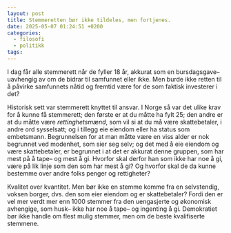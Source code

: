 ```yaml
---
layout: post
title: Stemmeretten bør ikke tildeles, men fortjenes.
date: 2025-05-07 01:24:51 +0200
categories:
  - filosofi
  - politikk
tags:
---
```

I dag får alle stemmerett når de fyller 18 år, akkurat som en bursdagsgave– uavhengig av om de bidrar til samfunnet eller ikke. Men burde ikke retten til å påvirke samfunnets nåtid og fremtid være for de som faktisk investerer i det?

Historisk sett var stemmerett knyttet til ansvar. I Norge så var det ulike krav for å kunne få stemmerett; den første er at du måtte ha fylt 25; den andre er at du måtte være *rettinghetsmænd*, som vil si at du må være skattebetaler, i andre ord sysselsatt; og i tillegg eie eiendom eller ha status som embetsmann. Begrunnelsen for at man måtte være en viss alder er nok begrunnet ved modenhet, som sier seg selv; og det med å eie eiendom og være skattebetaler,  er begrunnet i at det er akkurat denne gruppen, som har mest på å tape– og mest å gi. Hvorfor skal derfor han som ikke har noe å gi, være på lik linje som den som har mest å gi? Og hvorfor skal de da kunne bestemme over andre folks penger og rettigheter?

Kvalitet over kvantitet. Men bør ikke en stemme komme fra en selvstendig, voksen borger, dvs. den som eier eiendom og er skattebetaler? Fordi den er vel mer verdt mer enn 1000 stemmer fra den uengasjerte og økonomisk avhengige, som husk– ikke har noe å tape– og ingenting å gi. 
Demokratiet bør ikke handle om flest mulig stemmer, men om de beste kvalifiserte stemmene. 

